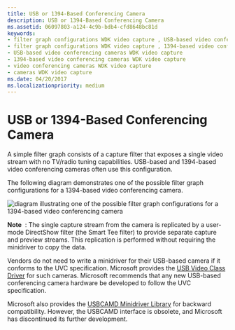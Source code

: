 ```yaml
---
title: USB or 1394-Based Conferencing Camera
description: USB or 1394-Based Conferencing Camera
ms.assetid: 06097803-a124-4c9b-bdb4-cfd8648bc81d
keywords:
- filter graph configurations WDK video capture , USB-based video conferencing cameras
- filter graph configurations WDK video capture , 1394-based video conferencing cameras
- USB-based video conferencing cameras WDK video capture
- 1394-based video conferencing cameras WDK video capture
- video conferencing cameras WDK video capture
- cameras WDK video capture
ms.date: 04/20/2017
ms.localizationpriority: medium
---
```


# USB or 1394-Based Conferencing Camera


A simple filter graph consists of a capture filter that exposes a single video stream with no TV/radio tuning capabilities. USB-based and 1394-based video conferencing cameras often use this configuration.

The following diagram demonstrates one of the possible filter graph configurations for a 1394-based video conferencing camera.

![diagram illustrating one of the possible filter graph configurations for a 1394-based video conferencing camera](images/conferencing-camera-1394.gif)

**Note**  : The single capture stream from the camera is replicated by a user-mode DirectShow filter (the Smart Tee filter) to provide separate capture and preview streams. This replication is performed without requiring the minidriver to copy the data.

 

Vendors do not need to write a minidriver for their USB-based camera if it conforms to the UVC specification. Microsoft provides the [USB Video Class Driver](usb-video-class-driver.md) for such cameras. Microsoft recommends that any new USB-based conferencing camera hardware be developed to follow the UVC specification.

Microsoft also provides the [USBCAMD Minidriver Library](usbcamd-minidriver-library.md) for backward compatibility. However, the USBCAMD interface is obsolete, and Microsoft has discontinued its further development.

 

 




